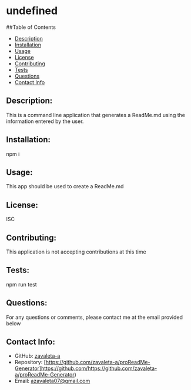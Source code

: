 # undefined

  ##Table of Contents
  - [Description](#description)
  - [Installation](#installation)
  - [Usage](#usage)
  - [License](#license)
  - [Contributing](#contributing)
  - [Tests](#tests)
  - [Questions](#questions)
  - [Contact Info](#contact-info)

  ## Description:
  This is a command line application that generates a ReadMe.md using the information entered by the user.

  ## Installation:
  npm i

  ## Usage:
  This app should be used to create a ReadMe.md 

  ## License:
  ISC

  ## Contributing:
  This application is not accepting contributions at this time

  ## Tests:
  npm run test

  ## Questions:
  For any questions or comments, please contact me at the email provided below

  ## Contact Info:
  - GitHub: [zavaleta-a](https://github.com/zavaleta-a)
  - Repository: [https://github.com/zavaleta-a/proReadMe-Generator]https://github.com/https://github.com/zavaleta-a/proReadMe-Generator)
  - Email: azavaleta07@gmail.com